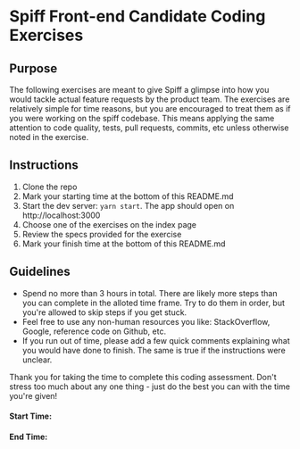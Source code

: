 # Spiff Front-end Candidate Coding Exercises

## Purpose 
The following exercises are meant to give Spiff a glimpse into how you would tackle actual feature requests by the product team. The exercises are relatively simple for time reasons, but you are encouraged to treat them as if you were working on the spiff codebase. This means applying the same attention to code quality, tests, pull requests, commits, etc unless otherwise noted in the exercise.

## Instructions
1. Clone the repo
2. Mark your starting time at the bottom of this README.md
3. Start the dev server: `yarn start`. The app should open on http://localhost:3000
3. Choose one of the exercises on the index page
4. Review the specs provided for the exercise
5. Mark your finish time at the bottom of this README.md

## Guidelines
- Spend no more than 3 hours in total. There are likely more steps than you can complete in the alloted time frame. Try to do them in order, but you're allowed to skip steps if you get stuck.
- Feel free to use any non-human resources you like: StackOverflow, Google, reference code on Github, etc.
- If you run out of time, please add a few quick comments explaining what you would have done to finish. The same is true if the instructions were unclear.

Thank you for taking the time to complete this coding assessment. Don't stress too much about any one thing - just do the best you can with the time you're given! 


#### Start Time: 
#### End Time:
